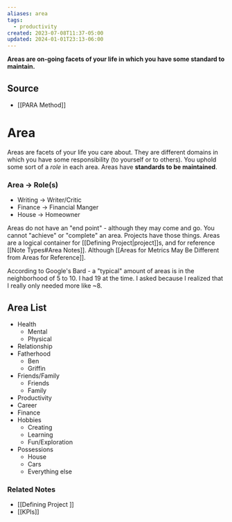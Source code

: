 ```yaml
---
aliases: area
tags:
  - productivity
created: 2023-07-08T11:37-05:00
updated: 2024-01-01T23:13-06:00
---
```

**Areas are on-going facets of your life in which you have some standard to maintain.**

## Source
- [[PARA Method]]

# Area

Areas are facets of your life you care about. They are different domains in which you have some responsibility (to yourself or to others). You uphold some sort of a *role* in each area. Areas have **standards to be maintained**. 

### Area → Role(s)
- Writing → Writer/Critic
- Finance → Financial Manger
- House → Homeowner

Areas do not have an "end point" - although they may come and go. You cannot "achieve" or "complete" an area. Projects have those things. Areas are a logical container for [[Defining Project|project]]s, and for reference [[Note Types#Area Notes]]. Although [[Areas for Metrics May Be Different from Areas for Reference]].

According to Google's Bard - a "typical" amount of areas is in the neighborhood of 5 to 10. I had 19 at the time. I asked because I realized that I really only needed more like ~8.

## Area List
* Health
	* Mental
	* Physical
* Relationship
* Fatherhood
	* Ben
	* Griffin
* Friends/Family
	* Friends
	* Family
* Productivity
* Career
* Finance
* Hobbies
	* Creating
	* Learning
	* Fun/Exploration
* Possessions
	* House
	* Cars
	* Everything else

### Related Notes
- [[Defining Project ]]
- [[KPIs]]